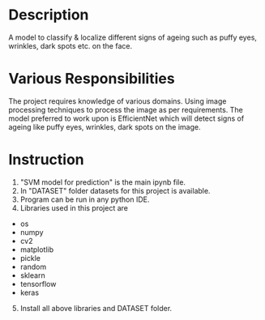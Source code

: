 # Description
A model to classify &amp; localize different signs of ageing such as puffy eyes, wrinkles, dark spots etc. on the face.

# Various Responsibilities 
The project requires knowledge of various domains.
Using image processing techniques to process the image as per requirements. The
model preferred to work upon is EfficientNet which will detect signs of ageing like
puffy eyes, wrinkles, dark spots on the image.

# Instruction
1. "SVM model for prediction" is the main ipynb file.
2. In "DATASET" folder datasets for this project is available.
3. Program can be run in any python IDE.
4. Libraries used in this project are
- os
- numpy
- cv2
- matplotlib
- pickle
- random
- sklearn
- tensorflow
- keras
5. Install all above libraries and DATASET folder.  
